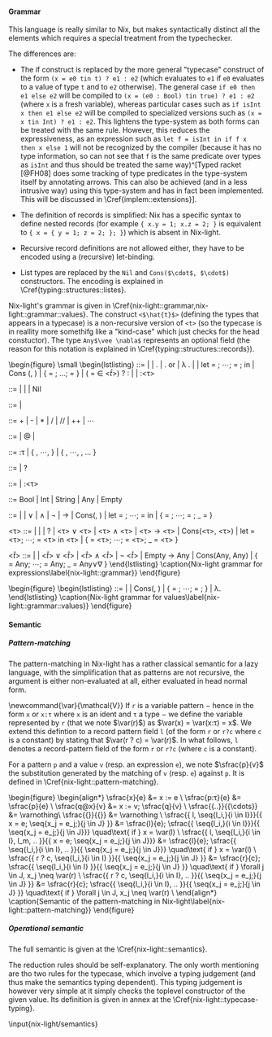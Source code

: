 #### Grammar

This language is really similar to Nix, but makes syntactically distinct all
the elements which requires a special treatment from the typechecker.

The differences are:

- The if construct is replaced by the more general "typecase" construct of the
  form `(x = e0 tin t) ? e1 : e2` (which evaluates to `e1` if `e0` evaluates to
  a value of type `t` and to `e2` otherwise).
  The general case `if e0 then e1 else e2` will be compiled to
  `(x = (e0 : Bool) tin true) ? e1 : e2` (where `x` is a fresh variable),
  whereas particular cases such as `if isInt x then e1 else e2` will be compiled
  to specialized versions such as `(x = x tin Int) ? e1 : e2`.
  This lightens the type-system as both forms can be treated with the same rule.
  However, this reduces the expressiveness, as an expression such as `let f =
  isInt in if f x then x else 1` will not be recognized by the compiler
  (because it has no type information, so can not see that `f` is the same
  predicate over types as `isInt` and thus should be treated the same
  way)^[Typed racket [@FH08] does some tracking of type predicates in the
  type-system itself by annotating arrows. This can also be achieved (and in a
  less intrusive way) using this type-system and has in fact been implemented.
  This will be discussed in \Cref{implem::extensions}].
  <!--- TODO: This tracking isn't explained yet --->

- The definition of records is simplified: Nix has a specific syntax to
  define nested records (for example `{ x.y = 1; x.z = 2; }` is equivalent to
  `{ x = { y = 1; z = 2; }; }`) which is absent in Nix-light.

- Recursive record definitions are not allowed either, they have to be encoded
  using a (recursive) let-binding.

- List types are replaced by the `Nil` and `Cons($\cdot$, $\cdot$)`
  constructors. The encoding is explained in \Cref{typing::structures::listes}.

Nix-light's grammar is given in
\Cref{nix-light::grammar,nix-light::grammar::values}.
The construct `<$\hat{t}$>` (defining the types that appears in a typecase) is
a non-recursive version of `<t>` (so the typecase is in reallity more somethifg
like a "kind-case" which just checks for the head constuctor). The type
`Any$\vee \nabla$` represents an optional field (the reason for this notation
is explained in \Cref{typing::structures::records}).

\begin{figure}
  \small
  \begin{lstlisting}
<expr> ::= <ident> | <constant>
  | <expr>.<expr> | <expr>.<expr> or <expr>
  | λ <pattern>.<expr> | <expr> <expr>
  | let <var-pattern> = <expr>; $\cdots{}$; <var-pattern> = <expr>; in <expr>
  | Cons (<expr>, <expr>)
  | { <ident> = <expr>; ...; <ident> = <expr> }
  | (<ident> = <expr> $\in$ <$\hat{t}$>) ? <expr> : <expr>
  | <operator>
  | <expr>:<τ>

<constant> ::= <string> | <int> | <bool> | Nil

<operator> ::=
  | <expr> <infix-op> <expr>

<infix-op> ::= + | - | * | / | // | ++ | $\cdots$

<pattern> ::= <record-pattern> | <record-pattern>@<ident>
  | <var-pattern>

<record-pattern> ::= <record-pattern>:τ
  | { <record-pattern-field>, $\cdots$, <record-pattern-field> }
  | { <record-pattern-field>, $\cdots$, <record-pattern-field>, … }

<record-pattern-field> ::= <var-pattern> | <var-pattern> ? <constant>

<var-pattern> ::= <ident> | <ident>:<τ>

<basetype> ::= Bool | Int | String | Any | Empty

<t> ::= <constant> | <basetype>
  | <t> $\vee$ <t> | <t> $\wedge$ <t> | $\lnot$ <t>
  | <t> $\rightarrow$ <t>
  | Cons(<t>, <t>) | let <ident> = <t>; $\cdots$; <ident> = <t> in <t>
  | { <ident> = <t>; $\cdots$; <ident> = <t>; _ = <t> }

<τ> ::= <constant> | <basetype> | <t> | ?
  | <τ> $\vee$ <τ> | <τ> $\wedge$ <τ>
  | <τ> $\rightarrow$ <τ>
  | Cons(<τ>, <τ>) | let <ident> = <τ>; $\cdots$; <ident> = <τ> in <τ>
  | { <ident> = <τ>; $\cdots$; <ident> = <τ>; _ = <τ> }

<$\hat{t}$> ::= <constant> | <basetype>
  | <$\hat{t}$> $\vee$ <$\hat{t}$> | <$\hat{t}$> $\wedge$ <$\hat{t}$> | $\lnot$ <$\hat{t}$>
  | Empty $\rightarrow$ Any
  | Cons(Any, Any)
  | { <ident> = Any; $\cdots$; <ident> = Any; _ = Any$\vee \nabla$ }
  \end{lstlisting}
  \caption{Nix-light grammar for expressions\label{nix-light::grammar}}
\end{figure}

\begin{figure}
  \begin{lstlisting}
<value> ::=
  | <constant>
  | Cons(<value>, <value>)
  | { <ident> = <value>; $\cdots$; <ident> = <value>; }
  | λ<pattern>.<expr>
  \end{lstlisting}
  \caption{Nix-light grammar for values\label{nix-light::grammar::values}}
\end{figure}

#### Semantic

##### Pattern-matching

The pattern-matching in Nix-light has a rather classical semantic for a lazy
language, with the simplification that as patterns are not recursive, the
argument is either non-evaluated at all, either evaluated in head normal form.

\newcommand{\var}{\mathcal{V}}
If `r` is a variable pattern − hence in the form `x` or `x:τ` where `x` is an
ident and `τ` a type − we define the variable represented by `r` (that we note
$\var(r)$) as $\var(x) = \var(x:τ) = x$.
We extend this defintion to a record pattern field `l` (of the form `r` or
`r?c` where `c` is a constant) by stating that $\var(r ? c) = \var(r)$.
In what follows, `l` denotes a record-pattern field of the form `r` or `r?c`
(where `c` is a constant).

For a pattern `p` and a value `v` (resp. an expression `e`), we note
$\sfrac{p}{v}$ the substitution generated by the matching of `v` (resp. `e`)
against `p`.
It is defined in \Cref{nix-light::pattern-matching}.

\begin{figure}
  \begin{align*}
    \sfrac{x}{e}    &= x := e \\
    \sfrac{p:τ}{e}  &= \sfrac{p}{e} \\
    \sfrac{q@x}{v}  &= x := v; \sfrac{q}{v} \\
    \sfrac{\{..\}}{\{\cdots\}} &= \varnothing\\
    \sfrac{\{\}}{\{\}} &= \varnothing \\
    \sfrac{\{ l, \seq{l_i,}{i \in I}\}}{\{ x = e; \seq{x_j = e_j;}{j \in J} \}}
      &= \sfrac{l}{e};
        \sfrac{\{ \seq{l_i,}{i \in I}\}}{\{ \seq{x_j = e_j;}{j \in J}\}}
        \quad\text{ if } x = \var(l) \\
    \sfrac{\{ l, \seq{l_i,}{i \in I}, l_m, .. \}}{\{ x = e; \seq{x_j = e_j;}{j \in J}\}}
      &= \sfrac{l}{e};
        \sfrac{\{ \seq{l_i,}{i \in I}, .. \}}{\{ \seq{x_j = e_j;}{j \in J}\}}
        \quad\text{ if } x = \var(l) \\
    \sfrac{\{ r ? c, \seq{l_i,}{i \in I} \}}{\{ \seq{x_j = e_j;}{j \in J} \}}
      &= \sfrac{r}{c};
        \sfrac{\{ \seq{l_i,}{i \in I} \}}{\{ \seq{x_j = e_j;}{j \in J} \}}
        \quad\text{ if } \forall j \in J, x_j \neq \var(r) \\
    \sfrac{\{ r ? c, \seq{l_i,}{i \in I}, .. \}}{\{ \seq{x_j = e_j;}{j \in J} \}}
      &= \sfrac{r}{c};
        \sfrac{\{ \seq{l_i,}{i \in I}, .. \}}{\{ \seq{x_j = e_j;}{j \in J} \}}
        \quad\text{ if } \forall j \in J, x_j \neq \var(r) \\
  \end{align*}
  \caption{Semantic of the pattern-matching in Nix-light\label{nix-light::pattern-matching}}
\end{figure}

##### Operational semantic

The full semantic is given at the \Cref{nix-light::semantics}.

The reduction rules should be self-explanatory.
The only worth mentioning are tho two rules for the typecase, which involve a
typing judgement (and thus make the semantics typing dependent). This typing
judgement is however very simple at it simply checks the toplevel constructor
of the given value. Its definition is given in annex at the
\Cref{nix-light::typecase-typing}.
<!--- TODO: Find a way to express the restriction that record fields need to be
distincts --->

\input{nix-light/semantics}
